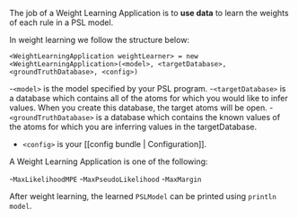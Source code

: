 The job of a Weight Learning Application is to **use data** to learn the weights of each rule in a PSL model.   

In weight learning we follow the structure below:

```<WeightLearningApplication weightLearner> = new <WeightLearningApplication>(<model>, <targetDatabase>, <groundTruthDatabase>, <config>)```

-```<model>``` is the model specified by your PSL program. 
-```<targetDatabase>``` is a database which contains all of the atoms for which you would like to infer values. When you create this database, the target atoms will be open. 
-```<groundTruthDatabase>``` is a database which contains the known values of the atoms for which you are inferring values in the targetDatabase.
- ```<config>``` is your [[config bundle | Configuration]]. 

A Weight Learning Application is one of the following: 

-```MaxLikelihoodMPE```
-```MaxPseudoLikelihood```
-```MaxMargin```



After weight learning, the learned `PSLModel` can be printed using `println model`.


